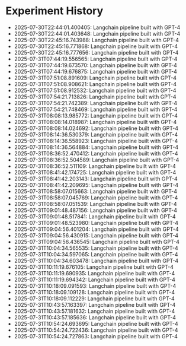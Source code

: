 # Experiment History

- 2025-07-30T22:44:01.400405: Langchain pipeline built with GPT-4
- 2025-07-30T22:44:01.403648: Langchain pipeline built with GPT-4
- 2025-07-30T22:45:16.743988: Langchain pipeline built with GPT-4
- 2025-07-30T22:45:16.771868: Langchain pipeline built with GPT-4
- 2025-07-30T22:45:16.777656: Langchain pipeline built with GPT-4
- 2025-07-31T07:44:19.556565: Langchain pipeline built with GPT-4
- 2025-07-31T07:44:19.673570: Langchain pipeline built with GPT-4
- 2025-07-31T07:44:19.676875: Langchain pipeline built with GPT-4
- 2025-07-31T07:51:08.891609: Langchain pipeline built with GPT-4
- 2025-07-31T07:51:08.908621: Langchain pipeline built with GPT-4
- 2025-07-31T07:51:08.912532: Langchain pipeline built with GPT-4
- 2025-07-31T07:54:21.713826: Langchain pipeline built with GPT-4
- 2025-07-31T07:54:21.742389: Langchain pipeline built with GPT-4
- 2025-07-31T07:54:21.748469: Langchain pipeline built with GPT-4
- 2025-07-31T08:08:13.985772: Langchain pipeline built with GPT-4
- 2025-07-31T08:08:14.018987: Langchain pipeline built with GPT-4
- 2025-07-31T08:08:14.024692: Langchain pipeline built with GPT-4
- 2025-07-31T08:14:36.530379: Langchain pipeline built with GPT-4
- 2025-07-31T08:14:36.558923: Langchain pipeline built with GPT-4
- 2025-07-31T08:14:36.564884: Langchain pipeline built with GPT-4
- 2025-07-31T08:36:52.470412: Langchain pipeline built with GPT-4
- 2025-07-31T08:36:52.504589: Langchain pipeline built with GPT-4
- 2025-07-31T08:36:52.511109: Langchain pipeline built with GPT-4
- 2025-07-31T08:41:42.174725: Langchain pipeline built with GPT-4
- 2025-07-31T08:41:42.203143: Langchain pipeline built with GPT-4
- 2025-07-31T08:41:42.209695: Langchain pipeline built with GPT-4
- 2025-07-31T08:58:07.015663: Langchain pipeline built with GPT-4
- 2025-07-31T08:58:07.045769: Langchain pipeline built with GPT-4
- 2025-07-31T08:58:07.051539: Langchain pipeline built with GPT-4
- 2025-07-31T09:01:48.487156: Langchain pipeline built with GPT-4
- 2025-07-31T09:01:48.517841: Langchain pipeline built with GPT-4
- 2025-07-31T09:01:48.523980: Langchain pipeline built with GPT-4
- 2025-07-31T09:04:56.401204: Langchain pipeline built with GPT-4
- 2025-07-31T09:04:56.430915: Langchain pipeline built with GPT-4
- 2025-07-31T09:04:56.436545: Langchain pipeline built with GPT-4
- 2025-07-31T10:04:34.565535: Langchain pipeline built with GPT-4
- 2025-07-31T10:04:34.597065: Langchain pipeline built with GPT-4
- 2025-07-31T10:04:34.603478: Langchain pipeline built with GPT-4
- 2025-07-31T10:11:19.676105: Langchain pipeline built with GPT-4
- 2025-07-31T10:11:19.690935: Langchain pipeline built with GPT-4
- 2025-07-31T10:11:19.694342: Langchain pipeline built with GPT-4
- 2025-07-31T10:18:09.091593: Langchain pipeline built with GPT-4
- 2025-07-31T10:18:09.109128: Langchain pipeline built with GPT-4
- 2025-07-31T10:18:09.112229: Langchain pipeline built with GPT-4
- 2025-07-31T10:43:57.163397: Langchain pipeline built with GPT-4
- 2025-07-31T10:43:57.181632: Langchain pipeline built with GPT-4
- 2025-07-31T10:43:57.185636: Langchain pipeline built with GPT-4
- 2025-07-31T10:54:24.693695: Langchain pipeline built with GPT-4
- 2025-07-31T10:54:24.722436: Langchain pipeline built with GPT-4
- 2025-07-31T10:54:24.727863: Langchain pipeline built with GPT-4
